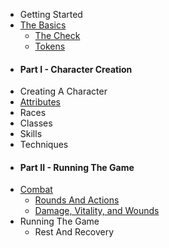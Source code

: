 - Getting Started
- [The Basics](#the-basics)
  - [The Check](#the-check)
  - [Tokens](#tokens)
- #### Part I - Character Creation
- Creating A Character
- [Attributes](#attributes)
- Races
- Classes
- Skills
- Techniques
- #### Part II - Running The Game
- [Combat](#combat)
  - [Rounds And Actions](#rounds-and-actions)
  - [Damage, Vitality, and Wounds](#damage)
- Running The Game
  - Rest And Recovery
